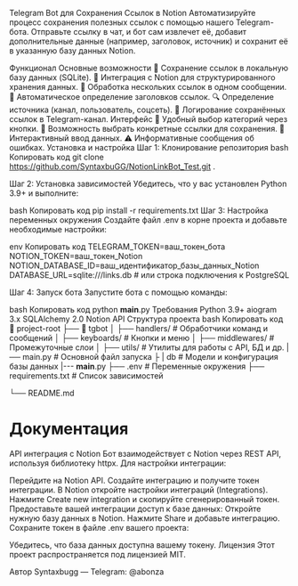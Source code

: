 Telegram Bot для Сохранения Ссылок в Notion
Автоматизируйте процесс сохранения полезных ссылок с помощью нашего Telegram-бота. Отправьте ссылку в чат, и бот сам извлечет её, добавит дополнительные данные (например, заголовок, источник) и сохранит её в указанную базу данных Notion.

Функционал
Основные возможности
💾 Сохранение ссылок в локальную базу данных (SQLite).
📝 Интеграция с Notion для структурированного хранения данных.
🔗 Обработка нескольких ссылок в одном сообщении.
📑 Автоматическое определение заголовков ссылок.
🔍 Определение источника (канал, пользователь, соцсеть).
📝 Логирование сохранённых ссылок в Telegram-канал.
Интерфейс
📂 Удобный выбор категорий через кнопки.
🎯 Возможность выбрать конкретные ссылки для сохранения.
🤖 Интерактивный ввод данных.
⚠️ Информативные сообщения об ошибках.
Установка и настройка
Шаг 1: Клонирование репозитория
bash
Копировать код
git clone https://github.com/SyntaxbuGG/NotionLinkBot_Test.git .

Шаг 2: Установка зависимостей
Убедитесь, что у вас установлен Python 3.9+ и выполните:

bash
Копировать код
pip install -r requirements.txt
Шаг 3: Настройка переменных окружения
Создайте файл .env в корне проекта и добавьте необходимые настройки:

env
Копировать код
TELEGRAM_TOKEN=ваш_токен_бота
NOTION_TOKEN=ваш_токен_Notion
NOTION_DATABASE_ID=ваш_идентификатор_базы_данных_Notion
DATABASE_URL=sqlite:///links.db  # или строка подключения к PostgreSQL

Шаг 4: Запуск бота
Запустите бота с помощью команды:

bash
Копировать код
python __main__.py
Требования
Python 3.9+
aiogram 3.x
SQLAlchemy 2.0
Notion API
Структура проекта
bash
Копировать код
📂 project-root
├── 📁 tgbot
│   ├── handlers/         # Обработчики команд и сообщений
│   ├── keyboards/        # Кнопки и меню
│   ├── middlewares/      # Промежуточные слои
│   ├── utils/            # Утилиты для работы с API, БД и др.
    |── main.py           # Основной файл запуска
├   |    db                 # Модели и конфигурация базы данных
|--- __main__.py
├── .env                  # Переменные окружения
├── requirements.txt      # Список зависимостей

└── README.md
# Документация
API интеграция с Notion
Бот взаимодействует с Notion через REST API, используя библиотеку httpx. Для настройки интеграции:

Перейдите на Notion API.
Создайте интеграцию и получите токен интеграции.
В Notion откройте настройки интеграций (Integrations).
Нажмите Create new integration и скопируйте сгенерированный токен.
Предоставьте вашей интеграции доступ к базе данных:
Откройте нужную базу данных в Notion.
Нажмите Share и добавьте интеграцию.
Сохраните токен в файле .env вашего проекта:

Убедитесь, что база данных доступна вашему токену.
Лицензия
Этот проект распространяется под лицензией MIT.

Автор
Syntaxbugg — Telegram: @abonza
